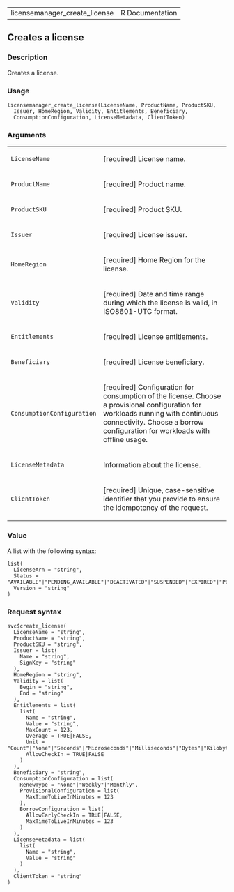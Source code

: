 <table style="width: 100%;">
<tbody>
<tr class="odd">
<td>licensemanager_create_license</td>
<td style="text-align: right;">R Documentation</td>
</tr>
</tbody>
</table>

## Creates a license

### Description

Creates a license.

### Usage

    licensemanager_create_license(LicenseName, ProductName, ProductSKU,
      Issuer, HomeRegion, Validity, Entitlements, Beneficiary,
      ConsumptionConfiguration, LicenseMetadata, ClientToken)

### Arguments

<table>
<colgroup>
<col style="width: 35%" />
<col style="width: 65%" />
</colgroup>
<tbody>
<tr class="odd">
<td><code
id="licensemanager_create_license_:_LicenseName">LicenseName</code></td>
<td><p>[required] License name.</p></td>
</tr>
<tr class="even">
<td><code
id="licensemanager_create_license_:_ProductName">ProductName</code></td>
<td><p>[required] Product name.</p></td>
</tr>
<tr class="odd">
<td><code
id="licensemanager_create_license_:_ProductSKU">ProductSKU</code></td>
<td><p>[required] Product SKU.</p></td>
</tr>
<tr class="even">
<td><code id="licensemanager_create_license_:_Issuer">Issuer</code></td>
<td><p>[required] License issuer.</p></td>
</tr>
<tr class="odd">
<td><code
id="licensemanager_create_license_:_HomeRegion">HomeRegion</code></td>
<td><p>[required] Home Region for the license.</p></td>
</tr>
<tr class="even">
<td><code
id="licensemanager_create_license_:_Validity">Validity</code></td>
<td><p>[required] Date and time range during which the license is valid,
in ISO8601-UTC format.</p></td>
</tr>
<tr class="odd">
<td><code
id="licensemanager_create_license_:_Entitlements">Entitlements</code></td>
<td><p>[required] License entitlements.</p></td>
</tr>
<tr class="even">
<td><code
id="licensemanager_create_license_:_Beneficiary">Beneficiary</code></td>
<td><p>[required] License beneficiary.</p></td>
</tr>
<tr class="odd">
<td><code
id="licensemanager_create_license_:_ConsumptionConfiguration">ConsumptionConfiguration</code></td>
<td><p>[required] Configuration for consumption of the license. Choose a
provisional configuration for workloads running with continuous
connectivity. Choose a borrow configuration for workloads with offline
usage.</p></td>
</tr>
<tr class="even">
<td><code
id="licensemanager_create_license_:_LicenseMetadata">LicenseMetadata</code></td>
<td><p>Information about the license.</p></td>
</tr>
<tr class="odd">
<td><code
id="licensemanager_create_license_:_ClientToken">ClientToken</code></td>
<td><p>[required] Unique, case-sensitive identifier that you provide to
ensure the idempotency of the request.</p></td>
</tr>
</tbody>
</table>

### Value

A list with the following syntax:

    list(
      LicenseArn = "string",
      Status = "AVAILABLE"|"PENDING_AVAILABLE"|"DEACTIVATED"|"SUSPENDED"|"EXPIRED"|"PENDING_DELETE"|"DELETED",
      Version = "string"
    )

### Request syntax

    svc$create_license(
      LicenseName = "string",
      ProductName = "string",
      ProductSKU = "string",
      Issuer = list(
        Name = "string",
        SignKey = "string"
      ),
      HomeRegion = "string",
      Validity = list(
        Begin = "string",
        End = "string"
      ),
      Entitlements = list(
        list(
          Name = "string",
          Value = "string",
          MaxCount = 123,
          Overage = TRUE|FALSE,
          Unit = "Count"|"None"|"Seconds"|"Microseconds"|"Milliseconds"|"Bytes"|"Kilobytes"|"Megabytes"|"Gigabytes"|"Terabytes"|"Bits"|"Kilobits"|"Megabits"|"Gigabits"|"Terabits"|"Percent"|"Bytes/Second"|"Kilobytes/Second"|"Megabytes/Second"|"Gigabytes/Second"|"Terabytes/Second"|"Bits/Second"|"Kilobits/Second"|"Megabits/Second"|"Gigabits/Second"|"Terabits/Second"|"Count/Second",
          AllowCheckIn = TRUE|FALSE
        )
      ),
      Beneficiary = "string",
      ConsumptionConfiguration = list(
        RenewType = "None"|"Weekly"|"Monthly",
        ProvisionalConfiguration = list(
          MaxTimeToLiveInMinutes = 123
        ),
        BorrowConfiguration = list(
          AllowEarlyCheckIn = TRUE|FALSE,
          MaxTimeToLiveInMinutes = 123
        )
      ),
      LicenseMetadata = list(
        list(
          Name = "string",
          Value = "string"
        )
      ),
      ClientToken = "string"
    )
